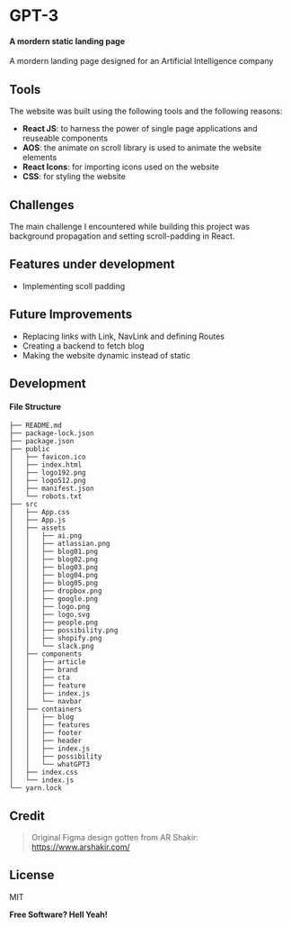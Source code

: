 # GPT-3

#### A mordern static landing page

A mordern landing page designed for an Artificial Intelligence company

## Tools

The website was built using the following tools and the following reasons:

- **React JS**: to harness the power of single page applications and reuseable components
- **AOS**: the animate on scroll library is used to animate the website elements
- **React Icons**: for importing icons used on the website
- **CSS**: for styling the website

## Challenges

The main challenge I encountered while building this project was background propagation and setting scroll-padding in React.

## Features under development

- Implementing scoll padding

## Future Improvements

- Replacing links with Link, NavLink and defining Routes
- Creating a backend to fetch blog
- Making the website dynamic instead of static

## Development

#### File Structure

```
├── README.md
├── package-lock.json
├── package.json
├── public
│   ├── favicon.ico
│   ├── index.html
│   ├── logo192.png
│   ├── logo512.png
│   ├── manifest.json
│   └── robots.txt
├── src
│   ├── App.css
│   ├── App.js
│   ├── assets
│   │   ├── ai.png
│   │   ├── atlassian.png
│   │   ├── blog01.png
│   │   ├── blog02.png
│   │   ├── blog03.png
│   │   ├── blog04.png
│   │   ├── blog05.png
│   │   ├── dropbox.png
│   │   ├── google.png
│   │   ├── logo.png
│   │   ├── logo.svg
│   │   ├── people.png
│   │   ├── possibility.png
│   │   ├── shopify.png
│   │   └── slack.png
│   ├── components
│   │   ├── article
│   │   ├── brand
│   │   ├── cta
│   │   ├── feature
│   │   ├── index.js
│   │   └── navbar
│   ├── containers
│   │   ├── blog
│   │   ├── features
│   │   ├── footer
│   │   ├── header
│   │   ├── index.js
│   │   ├── possibility
│   │   └── whatGPT3
│   ├── index.css
│   └── index.js
└── yarn.lock
```

## Credit

> Original Figma design gotten from AR Shakir: https://www.arshakir.com/

## License

MIT

**Free Software? Hell Yeah!**
